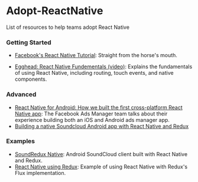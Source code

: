 # Adopt-ReactNative
List of resources to help teams adopt React Native

### Getting Started
- [Facebook's React Native Tutorial](https://facebook.github.io/react-native/docs/tutorial.html): Straight from the horse's mouth.

- [Egghead: React Native Fundementals (video)](https://egghead.io/series/react-native-fundamentals): Explains the fundamentals of using React Native, including routing, touch events, and native components.


### Advanced
- [React Native for Android: How we built the first cross-platform React Native app](https://code.facebook.com/posts/1189117404435352/react-native-for-android-how-we-built-the-first-cross-platform-react-native-app/?__mref=message_bubble): The Facebook Ads Manager team talks about their experience building both an iOS and Android ads manager app. 
- [Building a native Soundcloud Android app with React Native and Redux](https://wiredcraft.com/blog/native-soundcloud-android-app/)

### Examples
- [SoundRedux Native](https://github.com/fraserxu/soundredux-native): Android SoundCloud client built with React Native and Redux.
- [React Native using Redux](https://github.com/alinz/example-react-native-redux):  Example of using React Native with Redux's Flux implementation.
